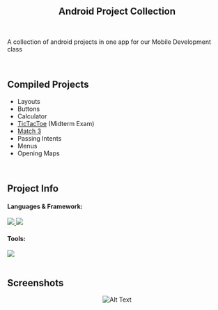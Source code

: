<h2 align='center'>Android Project Collection<br><sub align='center'></sub></h2>

<br>

A collection of android projects in one app for our Mobile Development class

<br>

## Compiled Projects
- Layouts
- Buttons
- Calculator
- [TicTacToe](https://github.com/kingkuys2123/TicTacToe) (Midterm Exam)
- [Match 3](https://github.com/kingkuys2123/Match3)
- Passing Intents
- Menus
- Opening Maps

<br>

## Project Info

#### Languages & Framework:

<a href="#languages--framework">
    <img src="https://img.shields.io/badge/java-%23ED8B00.svg?style=for-the-badge&logo=openjdk&logoColor=white" />
</a>
<a href="#languages--framework">
    <img src="https://img.shields.io/badge/Android-3DDC84?style=for-the-badge&logo=android&logoColor=white" />
</a>

#### Tools:

<a href="#tools">
    <img src="https://img.shields.io/badge/Android_Studio-3DDC84?style=for-the-badge&logo=android-studio&logoColor=white" />
</a>

<br>
<br>

## Screenshots

<p align="center">
  <img src="https://i.imgur.com/B1JeUsF.png" alt="Alt Text">
</p>
